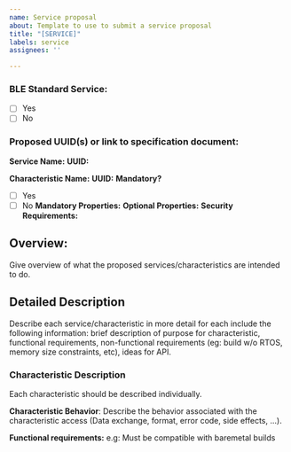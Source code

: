 ```yaml
---
name: Service proposal
about: Template to use to submit a service proposal
title: "[SERVICE]"
labels: service
assignees: ''

---
```


<!-- 

Use the following template when submitting proposals for new services to this repository.

If you are proposing a characteristic/service that already has a detailed specification document available, it is sufficient to attach a PDF of that document (preferred, as allowed by document license) and/or provide a link to where the document is available for download. However, you must still provide a brief overview of the service, why you think it should be added to this repository, as well as any specific implementation requirements (eg: memory constraints, baremetal support, etc).

The following site can be used to generate a long-format UUID for custom services/characteristics: https://www.uuidgenerator.net/
This site is useful for generating markdown-formatted tables: https://www.tablesgenerator.com/markdown_tables

The Bluetooth SIG service specifications (which can be found here: https://www.bluetooth.com/specifications/gatt/) provide excellent examples of what information should be included when proposing a service. Some things to consider for each service/characteristic are: is the characteristic mandatory or optional? What kind of properties (eg: read, write, notify, indicate, etc) are mandatory? Which are optional? Are there any security requirements for the service/characteristic?

-->

### BLE Standard Service:

- [ ] Yes
- [ ] No

### Proposed UUID(s) or link to specification document:

**Service Name:**
**UUID:**

**Characteristic Name:**
**UUID:**
**Mandatory?**
- [ ] Yes
- [ ] No
**Mandatory Properties:**
**Optional Properties:**
**Security Requirements:**

## Overview:
Give overview of what the proposed services/characteristics are intended to do.

## Detailed Description
Describe each service/characteristic in more detail for each include the following information: brief description of purpose for characteristic, functional requirements, non-functional requirements (eg: build w/o RTOS, memory size constraints, etc), ideas for API.

### Characteristic Description
Each characteristic should be described individually. 

**Characteristic Behavior**: Describe the behavior associated with the characteristic access (Data exchange, format, error code, side effects, ...). 

**Functional requirements:** e.g: Must be compatible with baremetal builds

